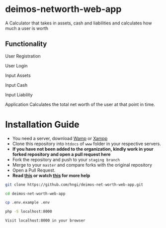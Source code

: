 # deimos-networth-web-app
A Calculator that takes in assets, cash and liabilities and calculates how much a user is worth

## Functionality
User Registration

User Login

Input Assets

Input Cash

Input Liability

Application Calculates the total net worth of the user at that point in time.


# Installation Guide

- You need a server, download [Wamp](http://www.wampserver.com/en/) or [Xampp](https://www.apachefriends.org/index.html)
- Clone this repository into `htdocs` of `www` folder in your respective servers. <br>
- **If you have not been added to the organization, kindly work in your forked repository and open a pull request here** <br>
- Fork the repository and push to your `staging branch`
- Merge to your `master` and compare forks with the original repository
- Open a Pull Request.
- **Read [this](https://help.github.com/en/articles/creating-a-pull-request-from-a-fork) or watch [this](https://www.youtube.com/watch?v=G1I3HF4YWEw) for more help**

```bash
git clone https://github.com/hngi/deimos-net-worth-web-app.git
```

```bash
cd deimos-net-worth-web-app
```

```bash
cp .env.example .env
```

```bash
php -S localhost:8000
```

```bash
Visit localhost:8000 in your browser
```
